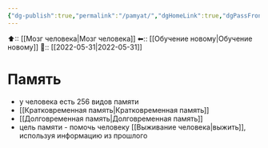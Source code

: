 ```yaml
---
{"dg-publish":true,"permalink":"/pamyat/","dgHomeLink":true,"dgPassFrontmatter":false}
---
```



⬆:: [[Мозг человека|Мозг человека]]
⬅:: [[Обучение новому|Обучение новому]]
📅:: [[2022-05-31|2022-05-31]]

# Память
- у человека есть 256 видов памяти
- [[Кратковременная память|Кратковременная память]]
- [[Долговременная память|Долговременная память]]
- цель памяти - помочь человеку [[Выживание человека|выжить]], используя информацию из прошлого

